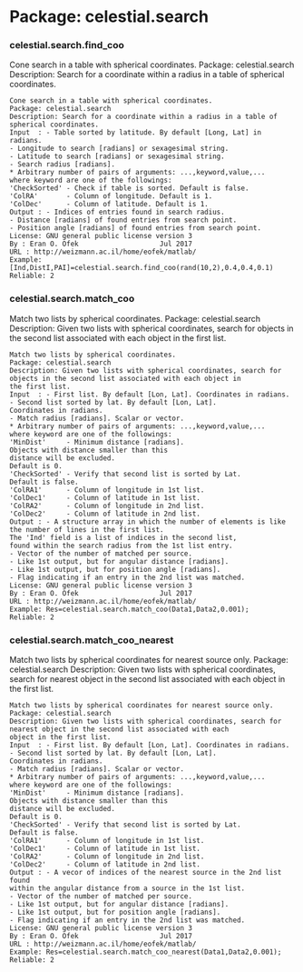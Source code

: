# Package: celestial.search


### celestial.search.find_coo

Cone search in a table with spherical coordinates. Package: celestial.search Description: Search for a coordinate within a radius in a table of spherical coordinates.


    
    Cone search in a table with spherical coordinates.  
    Package: celestial.search  
    Description: Search for a coordinate within a radius in a table of  
    spherical coordinates.  
    Input  : - Table sorted by latitude. By default [Long, Lat] in radians.  
    - Longitude to search [radians] or sexagesimal string.  
    - Latitude to search [radians] or sexagesimal string.  
    - Search radius [radians].  
    * Arbitrary number of pairs of arguments: ...,keyword,value,...  
    where keyword are one of the followings:  
    'CheckSorted' - Check if table is sorted. Default is false.  
    'ColRA'       - Column of longitude. Default is 1.  
    'ColDec'      - Column of latitude. Default is 1.  
    Output : - Indices of entries found in search radius.  
    - Distance [radians] of found entries from search point.  
    - Position angle [radians] of found entries from search point.  
    License: GNU general public license version 3  
    By : Eran O. Ofek                    Jul 2017  
    URL : http://weizmann.ac.il/home/eofek/matlab/  
    Example: [Ind,DistI,PAI]=celestial.search.find_coo(rand(10,2),0.4,0.4,0.1)  
    Reliable: 2  
      
      
### celestial.search.match_coo

Match two lists by spherical coordinates. Package: celestial.search Description: Given two lists with spherical coordinates, search for objects in the second list associated with each object in the first list.


    
    Match two lists by spherical coordinates.  
    Package: celestial.search  
    Description: Given two lists with spherical coordinates, search for  
    objects in the second list associated with each object in  
    the first list.  
    Input  : - First list. By default [Lon, Lat]. Coordinates in radians.  
    - Second list sorted by lat. By default [Lon, Lat].  
    Coordinates in radians.  
    - Match radius [radians]. Scalar or vector.  
    * Arbitrary number of pairs of arguments: ...,keyword,value,...  
    where keyword are one of the followings:  
    'MinDist'     - Minimum distance [radians].  
    Objects with distance smaller than this  
    distance will be excluded.  
    Default is 0.  
    'CheckSorted' - Verify that second list is sorted by Lat.  
    Default is false.  
    'ColRA1'      - Column of longitude in 1st list.  
    'ColDec1'     - Column of latitude in 1st list.  
    'ColRA2'      - Column of longitude in 2nd list.  
    'ColDec2'     - Column of latitude in 2nd list.  
    Output : - A structure array in which the number of elements is like  
    the number of lines in the first list.  
    The 'Ind' field is a list of indices in the second list,  
    found within the search radius from the 1st list entry.  
    - Vector of the number of matched per source.  
    - Like 1st output, but for angular distance [radians].  
    - Like 1st output, but for position angle [radians].  
    - Flag indicating if an entry in the 2nd list was matched.  
    License: GNU general public license version 3  
    By : Eran O. Ofek                    Jul 2017  
    URL : http://weizmann.ac.il/home/eofek/matlab/  
    Example: Res=celestial.search.match_coo(Data1,Data2,0.001);  
    Reliable: 2  
      
      
### celestial.search.match_coo_nearest

Match two lists by spherical coordinates for nearest source only. Package: celestial.search Description: Given two lists with spherical coordinates, search for nearest object in the second list associated with each object in the first list.


    
    Match two lists by spherical coordinates for nearest source only.  
    Package: celestial.search  
    Description: Given two lists with spherical coordinates, search for  
    nearest object in the second list associated with each  
    object in the first list.  
    Input  : - First list. By default [Lon, Lat]. Coordinates in radians.  
    - Second list sorted by lat. By default [Lon, Lat].  
    Coordinates in radians.  
    - Match radius [radians]. Scalar or vector.  
    * Arbitrary number of pairs of arguments: ...,keyword,value,...  
    where keyword are one of the followings:  
    'MinDist'     - Minimum distance [radians].  
    Objects with distance smaller than this  
    distance will be excluded.  
    Default is 0.  
    'CheckSorted' - Verify that second list is sorted by Lat.  
    Default is false.  
    'ColRA1'      - Column of longitude in 1st list.  
    'ColDec1'     - Column of latitude in 1st list.  
    'ColRA2'      - Column of longitude in 2nd list.  
    'ColDec2'     - Column of latitude in 2nd list.  
    Output : - A vecor of indices of the nearest source in the 2nd list found  
    within the angular distance from a source in the 1st list.  
    - Vector of the number of matched per source.  
    - Like 1st output, but for angular distance [radians].  
    - Like 1st output, but for position angle [radians].  
    - Flag indicating if an entry in the 2nd list was matched.  
    License: GNU general public license version 3  
    By : Eran O. Ofek                    Jul 2017  
    URL : http://weizmann.ac.il/home/eofek/matlab/  
    Example: Res=celestial.search.match_coo_nearest(Data1,Data2,0.001);  
    Reliable: 2  
      
      
